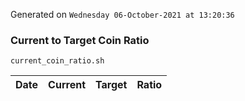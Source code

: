 Generated on `Wednesday 06-October-2021 at 13:20:36`

### Current to Target Coin Ratio
`current_coin_ratio.sh`

Date|Current|Target|Ratio
---|---|---|---

